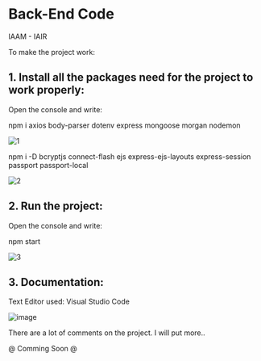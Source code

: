 # Back-End Code
IAAM - IAIR

To make the project work:

## 1. Install all the packages need for the project to work properly:

Open the console and write:

npm i axios body-parser dotenv express mongoose morgan nodemon

![1](https://user-images.githubusercontent.com/62388688/130221000-9a0f4dd6-f9fe-42bf-8c09-5f4058fc7dbc.PNG)

npm i -D bcryptjs connect-flash ejs express-ejs-layouts express-session passport passport-local

![2](https://user-images.githubusercontent.com/62388688/130221157-c7050f78-523c-4c84-bc3f-280b4d6dfad3.PNG)

## 2. Run the project:

Open the console and write:

npm start

![3](https://user-images.githubusercontent.com/62388688/130221308-152b2eb0-a273-4cb7-a945-cbdc309bf705.PNG)

## 3. Documentation:

Text Editor used: Visual Studio Code

![image](https://user-images.githubusercontent.com/62388688/130221395-541c0108-5667-402e-983f-514f07f3ac29.png)

There are a lot of comments on the project. I will put more..

@ Comming Soon @


